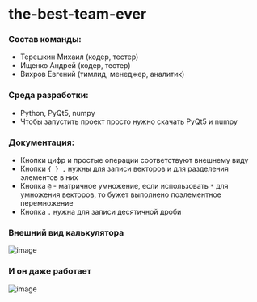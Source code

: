 # the-best-team-ever

### Состав команды:
- Терешкин Михаил (кодер, тестер)
- Ищенко Андрей (кодер, тестер)
- Вихров Евгений (тимлид, менеджер, аналитик)

### Среда разработки:
- Python, PyQt5, numpy
- Чтобы запустить проект просто нужно скачать PyQt5 и numpy

### Документация:
- Кнопки цифр и простые операции соответствуют внешнему виду
- Кнопки `{ } ,` нужны для записи векторов и для разделения элементов в них
- Кнопка `@` - матричное умножение, если использовать `*` для умножения векторов, то бужет выполнено поэлементное перемножение
- Кнопка `.` нужна для записи десятичной дроби

### Внешний вид калькулятора
  ![image](https://github.com/EternalTilted/the-best-team-ever/assets/94389581/cadbad80-ad4f-4c5e-96b4-53f07e5f9466)

### И он даже работает
![image](https://github.com/EternalTilted/the-best-team-ever/assets/94389581/8142afc9-65b6-4776-bc10-dd31b0a7016e)
